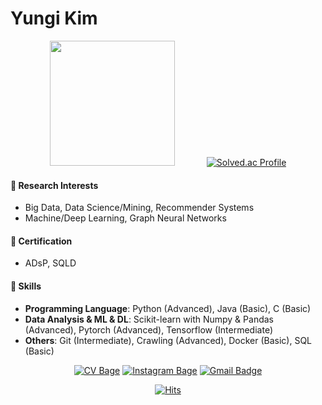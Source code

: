 # Yungi Kim

<div align=center>

<img src="https://user-images.githubusercontent.com/28508383/191172202-2dc7b51d-5c7f-4bbe-b3df-e00b4d62a04c.png" width="200" height="200"/> &nbsp; &nbsp; &nbsp; &nbsp; &nbsp; &nbsp; [![Solved.ac Profile](http://mazassumnida.wtf/api/v2/generate_badge?boj=gozj3319)](https://solved.ac/gozj3319/)

</div>

#### 📖 Research Interests
- Big Data, Data Science/Mining, Recommender Systems
- Machine/Deep Learning, Graph Neural Networks

#### 📜 Certification
- ADsP, SQLD

#### 🧩 Skills
- **Programming Language**: Python (Advanced), Java (Basic), C (Basic)
- **Data Analysis & ML & DL**: Scikit-learn with Numpy & Pandas (Advanced), Pytorch (Advanced), Tensorflow (Intermediate)
- **Others**: Git (Intermediate), Crawling (Advanced), Docker (Basic), SQL (Basic)

<div align=center>

[![CV Bage](http://img.shields.io/badge/-CV-181717?style=flat&logo=Github&logoColor=white&link=https://m.site.naver.com/1eDjA)](https://m.site.naver.com/1eDjA)
[![Instagram Bage](http://img.shields.io/badge/-Instagram-E4405F?style=flat&logo=Instagram&logoColor=white&link=https://www.instagram.com/yg_6.23)](https://www.instagram.com/yg_6.23)
[![Gmail Badge](https://img.shields.io/badge/-Gmail-d14836?style=flat-square&logo=Gmail&logoColor=white&link=mailto:eddie@upstage.ai)](mailto:eddie@upstage.ai)

[![Hits](https://hits.seeyoufarm.com/api/count/incr/badge.svg?url=https%3A%2F%2Fgithub.com%2FKimyungi&count_bg=%2379C83D&title_bg=%23555555&icon=&icon_color=%23E7E7E7&title=hits&edge_flat=false)](https://hits.seeyoufarm.com)

</div>
